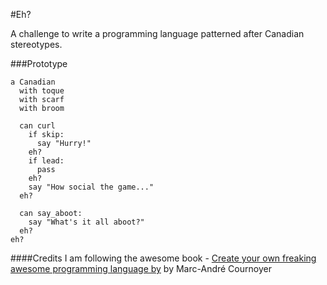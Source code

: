 #Eh?

A challenge to write a programming language patterned after Canadian stereotypes.

###Prototype
```
a Canadian
  with toque
  with scarf
  with broom

  can curl
    if skip:
      say "Hurry!"
    eh?
    if lead:
      pass
    eh?
    say "How social the game..."
  eh?

  can say_aboot:
    say "What's it all aboot?"
  eh?
eh?
```

####Credits
I am following the awesome book - [Create your own freaking awesome programming language by](http://createyourproglang.com/) by Marc-André Cournoyer